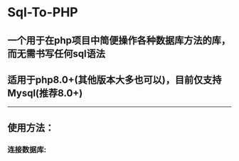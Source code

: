 # Sql-To-PHP
<h2>一个用于在php项目中简便操作各种数据库方法的库，而无需书写任何sql语法</h2>
<h2>适用于php8.0+(其他版本大多也可以)，目前仅支持Mysql(推荐8.0+)</h2>

---

<h2>使用方法：</h2>

<h3>连接数据库:</h3>   
<h3
